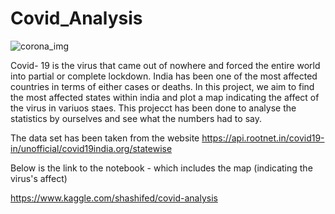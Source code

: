 # Covid_Analysis

![corona_img](https://user-images.githubusercontent.com/71769673/132098789-5b79bfc7-c0ea-4a40-905f-f10f1bc8ba7c.jpg)

Covid- 19 is the virus that came out of nowhere and forced the entire world into partial or complete lockdown. India has been one of the most affected countries in terms of either cases or deaths. In this project, we aim to find the most affected states within india and plot a map indicating the affect of the virus in variuos staes. This projecct has been  done to analyse the statistics by ourselves and see what the numbers had to say. 

The data set has been taken from the website https://api.rootnet.in/covid19-in/unofficial/covid19india.org/statewise

Below is the link to the notebook - which includes the map (indicating the virus's affect)

https://www.kaggle.com/shashifed/covid-analysis

